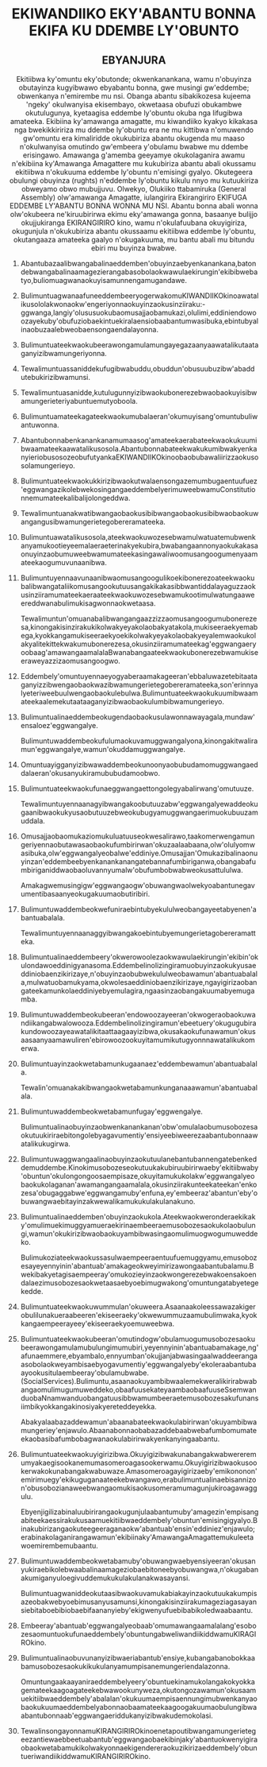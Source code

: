 <h1 align='center'>EKIWANDIIKO EKY'ABANTU BONNA EKIFA KU DDEMBE LY'OBUNTO</h1>
<h2 align='center'>EBYANJURA</h2>
<p align='center'>Ekitiibwa ky'omuntu eky'obutonde; okwenkanankana, wamu n'obuyinza obutayinza kugyibwawo ebyabantu bonna, gwe musingi gw'eddembe; obwenkanya n'emirembe mu nsi.
Obanga abantu sibakikozesa kujeema 'ngeky' okulwanyisa ekisembayo, okwetaasa obufuzi obukambwe okutulugunya, kyetaagisa eddembe ly'obuntu okuba nga lifugibwa amateeka.
Ekibiina ky'amawanga amagatte, mu kiwandiiko kyakyo kikakasa nga bwekikkiririza mu ddembe ly'obuntu era ne mu kittibwa n'omuwendo gw'omuntu era kimaliridde okukubiriza abantu okugenda mu maaso n'okulwanyisa omutindo gw'embeera y'obulamu bwabwe mu ddembe erisingawo.
Amawanga g'amemba geeyamye okukolaganira awamu n'ekibiina ky'Amawanga Amagattere mu kukubiriza abantu abali okussamu ekitiibwa n'okukuuma eddembe ly'obuntu n'emisingi gyalyo.
Okutegeera obulungi obuyinza (rughts) n'eddembe ly'obuntu kikulu nnyo mu kutuukiriza obweyamo obwo mubujjuvu.
Olwekyo, Olukiiko ttabamiruka (General Assembly) olw'amawanga Amagatte, iulangirira Ekirangiriro EKIFUGA EDDEMBE LY'ABANTU BONNA WONNA MU NSI.
Abantu bonna abali wonna olw'okubeera ne'kiruubirirwa ekimu eky'amawanga gonna, basaanye bulijjo okujjukiranga EKIRANGIRIRO kino, wamu n'okulafuubana okuyigiriza, okugunjula n'okukubiriza abantu okussaamu ekitiibwa eddembe ly'obuntu, okutangaaza amateeka gaalyo n'okugakuuma, mu bantu abali mu bitundu ebiri mu buyinza bwabwe.</p>
<ol>
  <li>
    <p>Abantubazaalibwangabalinaeddemben'obuyinzaebyenkanankana,batondebwangabalinaamagezierangabasobolaokwawulaekirungin'ekibibwebatyo,buliomuagwanaokuyisamunnengamugandawe.</p>
  </li>
  <li>
    <p>BulimuntuagwanaafuneeddembeeryogerwakomuKIWANDIIKOkinoawatalikusololakwonaokw'engeriyonnaokuyinzaokusinziiraku:-ggwanga,langiy'olususuokubaomusajjaobamukazi,olulimi,eddiniendowoozayekuby'obufuziobaekintuekiralaensiobaabantumwasibuka,ebintubyalinaobuzaalebweobaensongaendalayonna.</p>
  </li>
  <li>
    <p>Bulimuntuateekwaokubeerawongamulamungayegazaanyaawatalikutaataganyizibwamungeriyonna.</p>
  </li>
  <li>
    <p>Tewalimuntuassaniddekufugibwabuddu,obuddun'obusuubuzibw'abaddutebukirizibwamunsi.</p>
  </li>
  <li>
    <p>Tewalimuntuasanidde,kutulugunnyizibwaokubonerezebwaobaokuyisibwamungerieteriyabuntuemutyoboola.</p>
  </li>
  <li>
    <p>Bulimuntuamateekagateekwaokumubalaeran'okumuyisang'omuntubuliwantuwonna.</p>
  </li>
  <li>
    <p>Abantubonnabenkanankanamumaasog'amateekaerabateekwaokukuumibwaamateekaawatalikusosola.AbantubonnabateekwakukumibwakyenkanyieriobusosozeobufutyankaEKIWANDIIKOkinoobaobubawaliirizzaokusosolamungerieyo.</p>
  </li>
  <li>
    <p>Bulimuntuateekwaokukkirizibwaokutwalaensongazemumbugaentuufuez'eggwangazikolebwekosingangaeddembelyerimuweebwamuConstitutionnemumateekalibalijolongeddwa.</p>
  </li>
  <li>
    <p>Tewalimuntuanakwatibwangaobaokusibibwangaobaokusibibwaobaokuwangangusibwamungerietegobereramateeka.</p>
  </li>
  <li>
    <p>Bulimuntuawatalikusosola,ateekwaokuwozesebwamulwatuatemubwenkanyamukootieyeemalaeraeterinakyekubira,bwabangaannonyaokukakasaonuyinzaobumuweebwamumateekasingawaliwoomusangoogumenyaamateekaogumuvunaanibwa.</p>
  </li>
  <li>
    <p>Bulimuntuyennaavunaanibwaomusangoogulikoekibonerezoateekwaokubalibwangataliikomusangookutuusangakikakasibbwantiddalayaguzzaokusinziiramumateekaeraateekwaokuwozesebwamukootimulwatungaaweereddwanabulimukisagwonnaokwetaasa.</p>
    <p>Tewalimuntun'omuanabalibwangangaazzizzaomusangoogumubonerezesa,kinongakisinzirakukikolwakyeyakolaobakyatakola,mukiseeraekyemabega,kyokkangamukiseeraekyoekikolwakyeyakolaobakyeyalemwaokukolakyalitekittekwakumubonerezesa,okusinziiramumateekag'eggwangaeryoobaag'amawangaamalalaBwanabangaateekwaokubonerezebwamukiseeraweyazzizaomusangoogwo.</p>
  </li>
  <li>
    <p>Eddembely'omuntuyennaeyogyaberaamakageeran'ebbaluwazetebitaataganyizzibwengaobaokwazibwamungerietegobereramateeka,son'erinnyalyeteriweebuulwengaobaokulebulwa.Bulimuntuateekwaokukuumibwaamateekaalemekutaataaganyizibwaobaokulumbibwamungerieyo.</p>
  </li>
  <li>
    <p>Bulimuntualinaeddembeokugendaobaokusulawonnawayagala,mundaw'ensaloez'eggwangalye.</p>
    <p>Bulimuntuwaddembeokufulumaokuvamuggwangalyona,kinongakitwaliramun'eggwangalye,wamun'okuddamuggwangalye.</p>
  </li>
  <li>
    <p>Omuntuayigganyizibwawaddembeokunoonyaobubudamomuggwangaeddalaeran'okusanyukiramububudamoobwo.</p>
    <p></p>
  </li>
  <li>
    <p>Bulimuntuateekwaokufunaeggwangaettongolegyabalirwang'omutuuze.</p>
    <p>Tewalimuntuyennaanagyibwangakoobutuuzabw'eggwangalyewaddeokugaanibwaokukyusaobutuuzebweokubugyamuggwangaerimuokubuuzamuddala.</p>
  </li>
  <li>
    <p>Omusajjaobaomukaziomukuluatuuseokwesalirawo,taakomerwengamungeriyennaobutawasaobaokufumbirirwan'okuzaalaabaana,olw'olulyomwasibuka,olw'eggwangalyeobalwe'eddiniye.Omusajjan'Omukazibalinaonuyinzan'eddembeebyenkanankanangatebannafumbiriganwa,obangabafumbiriganiddwaobaoluvannyumalw'obufumbobwabweokusattululwa.</p>
    <p>Amakagwemusingigw'eggwangaogw'obuwangwaolwekyoabantunegavumentibasaanyeokugakuumaobutiribiri.</p>
    <p></p>
  </li>
  <li>
    <p>Bulimuntuwaddembeokwefuniraebintubyekululweobangayeetabyenen'abantuabalala.</p>
    <p>Tewalimuntuyennaanaggyibwangakoebintubyemungerietagobereramatteka.</p>
  </li>
  <li>
    <p>Bulimuntualinaeddembeery'okwerowoolezaokwawulaekirungin'ekibin'okulondawoeddinigyanasoma.Eddembelinolizingiramuobuyinzaokukyusaeddiniobaenzikirizaye,n'obuyinzaobubwekululweobawamun'abantuabalala,mulwatuobamukyama,okwolesaeddiniobaenzikirizaye,ngayigirizaobangateekamunkolaeddiniyebyemulagira,ngaasinzaobangakuumabyemugamba.</p>
  </li>
  <li>
    <p>Bulimuntuwaddembeokubeeran'endowoozayeeran'okwogeraobaokuwandiikangabwalowooza.Eddembelinolizingiramun'ebeetuery'okugugubirakundowoozayeawatalikitaattaagaayizibwa,okusakaokufunawamun'okusaasaanyaamawuliren'ebirowoozookuyitamumikutugyonnnawatalikukomerwa.</p>
  </li>
  <li>
    <p>Bulimuntuayinzaokwetabamunkugaanaez'eddembewamun'abantuabalala.</p>
    <p>Tewalin'omuanakakibwangaokwetabamunkunganaaawamun'abantuabalala.</p>
  </li>
  <li>
    <p>Bulimuntuwaddembeokwetabamunfugay'eggwengalye.</p>
    <p>Bulimuntualinaobuyinzaobwenkanankanan'obw'omulalaobumusobozesaokutuukiriraebitongolebyagavumentiy'ensiyeebiweerezaabantubonnaawatalikukugirwa.</p>
    <p></p>
  </li>
  <li>
    <p>Bulimuntuwaggwangaalinaobuyinzaokutuulanebantubannengatebenkeddemuddembe.Kinokimusobozeseokutuukakubiruubirirwaeby'ekitiibwaby'obuntun'okulongongoosaempisaze,okuyitamukukolakw'eggwangalyeobaokukolaganan'awamangangaamalala,okusinziirakunteekateekan'enkozesa'obugaggabwe'eggwangamuby'enfuna,ey'embeeraz'abantun'eby'obuwangwaebitayinzakwewalikamukukulakulanakuno.</p>
  </li>
  <li>
    <p>Bulimuntualinaeddemben'obuyinzaokukola.Ateekwaokweronderaekikaky'omulimuekimuggyamueraekirinaembeeraemusobozesaokukolaobulungi,wamun'okukirizibwaobaokuyambibwasingaomulimuogwogumuweddeko.</p>
    <p>Bulimukoziateekwaokussasulwaempeeraentuufuemuggyamu,emusobozesayeyennyinin'abantuab'amakageokweyimirizawongaabantubalamu.Bwekibakyetagisaempeeray'omukozieyinzaokwongerezebwakoensakoendalaezimusobozesaokwetaasaebyoebimugwakong'omuntungatabyetegekedde.</p>
    <p></p>
    <p></p>
  </li>
  <li>
    <p>Bulimuntuateekwaokuwummulan'okuweera.Asaanaakoleessawazakigerobulilunakueraabeeren'ekiseeraeky'okwewummuzaamubulimwaka,kyokkangaempeerayeey'ekiseeraekyoemuweebwa.</p>
  </li>
  <li>
    <p>Bulimuntuateekwaokubeeran'omutindogw'obulamuogumusobozesaokubeerawongamulamubulungimumubiri,yeyennyinin'abantuabamakage,ng'afunaemmere,ebyambalo,ennyumban'okujjanjabwasingaalwaddeerangaasobolaokweyambisaebyogavumentiy'eggwangalyeby'ekoleraabantubaayookusitulaembeeray'obulamubwabe.(SocialServices).Bulimuntu,asaanaokuyambibwaalemekweralikirirabwabangaomulimugumuweddeko,obaafuusekateyaambaobaafuuseSsemwanduobaNnamwanduobangatuusibbwamumbeeraetemusobozesakufunansiimbikyokkangakinosiyakyereteddeyekka.</p>
    <p>Abakyalaabazaddewamun'abaanabateekwaokulabirirwan'okuyambibwamungeriey'enjawulo.Abaanabonnaobabazaddebaabwebafumbomumateekaobasibafumbobagwanaokulabirirwakyenkanyingaabantu.</p>
  </li>
  <li>
    <p>Bulimuntuateekwaokuyigirizibwa.Okuyigizibwakunabangakwabwereremumyakaegisookanemumasomeroagasookerwamu.Okuyigirizibwaokusookerwakokunabangakwabuwaze.Amasomeroagayigirizaeby'emikononon'emirimuegy'ekikuguganaateekebwangawo,erabulimuntualinaebisannizon'obusobozianaweebwangaomukisaokusomeramumagunjukiroagawaggulu.</p>
    <p>Ebyenjigilizabinaluubirirangaokugunjulaabantumuby'amagezin'empisangabiteekaessirakukusaamuekitiibwaeddembely'obuntun'emisingigyalyo.Binakubirizangaokuteegeeraganaokw'abantuab'ensin'eddiniez'enjawulo;erabinakolaganirangawamun'ekibiinaky'AmawangaAmagattemukuleetawoemirembemubaantu.</p>
    <p></p>
  </li>
  <li>
    <p>Bulimuntuwaddembeokwetabamuby'obuwangwaebyensiyeeran'okusanyukiraebikolebwaabalinaamageziobaebitoneebyobuwangwa,n'okugabanakumiganyuloegivuddemukukulakulanakwasayansi.</p>
    <p>Bulimuntuagwaniddeokutaasibwaokuvamukabiakayinzaokutuukakumpisazeobakwebyoebimusanyusamunsi,kinongakisinziirakumageziagasayansiebitaboebibiobaebifaananyieby'ekigwenyufuebibabikoledwaabaantu.</p>
  </li>
  <li>
    <p>Embeeray'abantuab'eggwangalyeobaab'omumawangaamalalang'esobozesaomuntuokufunaeddembely'obuntungabweliwandiikiddwamuKIRAGIROkino.</p>
  </li>
  <li>
    <p>Bulimuntualinaobuvunanyizibwaeriabantub'ensiye,kubangabanobokkaabamusobozesaokukikukulanyamumpisanemungeriendalazonna.</p>
    <p>Omuntungaakaayaniraeddembelyeery'obuntuekinamukolangakokyokkagemateekaagoagateekebwawookunyweza,okutongozawamun'okusaamuekitiibwaeddembely'abalalan'okukuumaempisaennungimubwenkanyaobaokukuumaeddembelyabonnaobaamateekaagoogakuumaobulungibwaabantubonnaab'eggwangaeriddukanyizibwakudemokolasi.</p>
    <p></p>
  </li>
  <li>
    <p>TewalinsongayonnamuKIRANGIRIROkinoenetapoutibwangamungerietegeezantiewaebbeetuabantub'eggwangaobaekibinjaky'abantuokwenyigiraobaokwetabamukikolwakyonnaekigendereraokuzikirizaeddembely'obuntueriwandiikiddwamuKIRANGIRIROkino.</p>
  </li>
</ol>